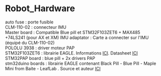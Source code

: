 # Robot_Hardware

auto fuse : porte fusible  
CLM-110-02 : connecteur IMU  
Master board : Compatible Blue pill et STM32F103ZET6 + MAX485 +74LS241 (pour AX et XM) 
IMU adaptator : Carte a connecter sur l'IMU (équipé du CLM-110-02)  
POLOLU 3938 : driver moteur PAP  
STM32F103ZET6 : librairie EAGLE. Informations [ICI](http://wiki.stm32duino.com/index.php?title=Vcc-gnd.com_STM32F103ZET6). Datasheet [ICI](http://www.st.com/content/ccc/resource/technical/document/datasheet/59/f6/fa/84/20/4e/4c/59/CD00191185.pdf/files/CD00191185.pdf/jcr:content/translations/en.CD00191185.pdf)   
STM32PAP board : blue pill + 2x drivers PAP  
stm32duino boards : librairie EAGLE contenant  Black Pill - Blue Pill - Maple Mini from Baite - LeafLab . Source et auteur [ICI](http://www.stm32duino.com/viewtopic.php?f=9&t=782&start=10)
